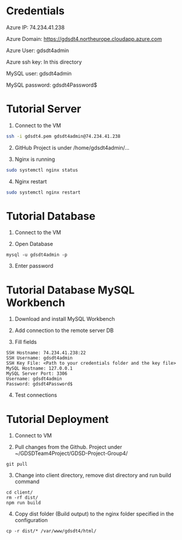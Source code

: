 # Credentials

Azure IP: 74.234.41.238

Azure Domain: https://gdsdt4.northeurope.cloudapp.azure.com

Azure User: gdsdt4admin

Azure ssh key: In this directory

MySQL user: gdsdt4admin

MySQL password: gdsdt4Password$

# Tutorial Server

1. Connect to the VM

```bash
ssh -i gdsdt4.pem gdsdt4admin@74.234.41.238
```

2. GitHub Project is under /home/gdsdt4admin/...

3. Nginx is running

```bash
sudo systemctl nginx status
```

4. Nginx restart
```bash
sudo systemctl nginx restart
```

# Tutorial Database

1. Connect to the VM

2. Open Database
```
mysql -u gdsdt4admin -p
```

3. Enter password

# Tutorial Database MySQL Workbench

1. Download and install MySQL Workbench

2. Add connection to the remote server DB

3. Fill fields
```
SSH Hostname: 74.234.41.238:22
SSH Username: gdsdt4admin
SSH Key File: <Path to your credentials folder and the key file>
MySQL Hostname: 127.0.0.1
MySQL Server Port: 3306
Username: gdsdt4admin
Password: gdsdt4Password$
```

4. Test connections

# Tutorial Deployment

1. Connect to VM

2. Pull changes from the Github. Project under ~/GDSDTeam4Project/GDSD-Project-Group4/
```
git pull
```

3. Change into client directory, remove dist directory and run build command
```
cd client/
rm -rf dist/
npm run build
```

4. Copy dist folder (Build output) to the nginx folder specified in the configuration
```
cp -r dist/* /var/www/gdsdt4/html/
```